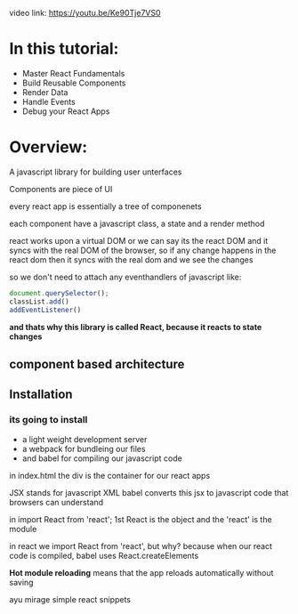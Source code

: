video link: https://youtu.be/Ke90Tje7VS0

# In this tutorial:
- Master React Fundamentals
- Build Reusable Components
- Render Data
- Handle Events
- Debug your React Apps

# Overview:
A javascript library for building user unterfaces

Components are piece of UI

every react app is essentially a tree of componenets

each component have a javascript class, a state and a render method

react works upon a virtual DOM or we can say its the react DOM and it syncs with the real DOM of the browser, so if any change happens in the react dom then it syncs with the real dom and we see the changes

so we don't need to attach any eventhandlers of javascript like:

```javascript
document.querySelector();
classList.add()
addEventListener()
```

**and thats why this library is called React, because it reacts to state changes**

## component based architecture

## Installation
### its going to install

- a light weight development server
- a webpack for bundleing our files
- and babel for compiling our javascript code

in index.html the div is the container for our react apps

JSX stands for javascript XML
babel converts this jsx to javascript code that browsers can understand

in import React from 'react';
1st React is the object and the 'react' is the module

in react we import React from 'react', but why?
because when our react code is compiled, babel uses React.createElements

**Hot module reloading** means that the app reloads automatically without saving




ayu mirage
simple react snippets
